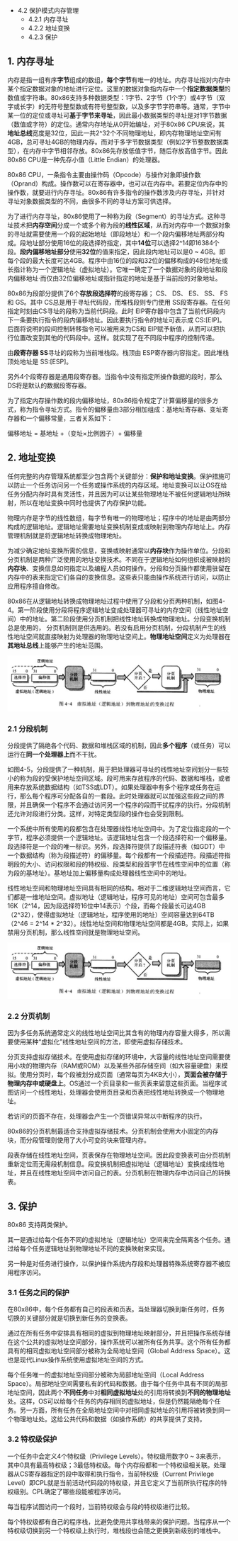 - 4.2 保护模式内存管理 
    - 4.2.1 内存寻址
    - 4.2.2 地址变换
    - 4.2.3 保护
    
## 1. 内存寻址

内存是指一组有序**字节**组成的数组，**每个字节**有唯一的地址。内存寻址指对内存中某个指定数据对象的地址进行定位。这里的数据对象指内存中一个**指定数据类型**的数值或字符串。80x86支持多种数据类型：1字节、2字节（1个字）或4字节（双字或长字）的无符号整型数或有符号整型数，以及多字节字符串等。通常，字节中某一位的定位或寻址可**基于字节来寻址**，因此最小数据类型的寻址是对1字节数据（数值或字符）的定位。通常内存地址从0开始编址，对于80x86 CPU来说，其**地址总线**宽度是32位，因此一共2\^32个不同物理地址，即内存物理地址空间有4GB，总可寻址4GB的物理内存。而对于多字节数据类型（例如2字节整数数据类型），在内存中字节相邻存放。80x86先存放低值字节，随后存放高值字节。因此80x86 CPU是一种先存小值（Little Endian）的处理器。

80x86 CPU，一条指令主要由操作码（Opcode）与操作对象即操作数（Oprand）构成。操作数可以在寄存器中，也可以在内存中。若要定位内存中的操作数，就要进行内存寻址。80x86有许多指令的操作数涉及内存寻址，并针对寻址对象数据类型的不同，由很多不同的寻址方案可供选择。

为了进行内存寻址，80x86使用了一种称为段（Segment）的寻址方式。这种寻址技术把**内存空间**分成一个或多个称为段的**线性区域**，从而对内存中一个数据对象的寻址就需要使用一个段的起始地址（即段地址）和一个段内偏移地址两部分构成。段地址部分使用16位的段选择符指定，其中**14位**可以选择2\^14即16384个段。**段内偏移地址部分**使用**32位**的值来指定，因此段内地址可以是0 ~ 4GB。即每个段的最大长度可达4GB。程序中由16位的段和32位的偏移构成的48位地址或长指计称为一个逻辑地址（虚拟地址）。它唯一确定了一个数据对象的段地址和段内偏移地址·而仅由32位偏移地址或指针指定的地址是基于当前段的对象地址。

80x86为段部分提供了6个**存放段选择符**的段寄存器； CS、 DS、 ES、 SS、 FS和 GS。其中 CS总是用于寻址代码段，而堆栈段则专门使用 SS段寄存器。在任何指定时刻由CS寻址的段称为当前代码段。此时 EIP寄存器中包含了当前代码段内下一条要执行指令的段内偏移地址。因此要执行指令的地址可表示成 CS:[EIP]。后面将说明的段间控制转移指令可以被用来为CS和 EIP赋予新值，从而可以把执行位置改变到其他的代码段中。这样。就实现了在不同段中程序的控制传递。

由**段寄存器 SS**寻址的段称为当前堆栈段。栈顶由 ESP寄存器内容指定。因此堆栈顶处地址是 SS:[ESP]。

另外4个段寄存器是通用段寄存器。当指令中没有指定所操作数据的段时，那么 DS将是默认的数据段寄存器。

为了指定内存操作数的段内偏移地址，80x86指令规定了计算偏移量的很多方式，称为指令寻址方式。指令的偏移量由3部分相加组成：基地址寄存器、变址寄存器和一个偏移常量，三者关系如下：

偏移地址 = 基地址 +（变址×比例因子）+ 偏移量

## 2. 地址变换

任何完整的内存管理系统都至少包含两个关键部分：**保护和地址变换**。保护措施可以防止一个任务访问另一个任务或操作系统的内存区域。地址变换可以让OS在给任务分配内存时具有灵活性，并且因为可以让某些物理地址不被任何逻辑地址所映射，所以在地址变换中同时也提供了内存保护功能。

物理内存是字节的线性数组，每字节有唯一的物理地址；程序中的地址是由两部分构成的逻辑地址。逻辑地址需要地址变换机制变成或映射到物理内存地址上。内存管理机制就是将逻辑地址转换成物理地址。

为减少确定地址变换所需的信息，变换或映射通常以**内存块**作为操作单位。分段和分页机制是两种广泛使用的地址变换技术。不同在于逻辑地址如何组织成被映射的**内存块**、变换信息如何指定以及编程人员如何操作。分段和分页操作都使用驻留在内存中的表来指定它们各自的变换信息。这些表只能由操作系统进行访问，以防止应用程序擅自修改。

80x86在从逻辑地址转换成物理地址过程中使用了分段和分页两种机制，如图4-4。第一阶段使用分段将程序逻辑地址变成处理器可寻址的内存空间（线性地址空间）中的地址。第二阶段使用分页机制把线性地址转换成物理地址。分段变换机制总是使用的， 分页机制则是供选用的。若没有启用分页机制，分段机制产生的线性地址空间就直接映射为处理器的物理地址空间上。**物理地址空间**定义为处理器在**其地址总线**上能够产生的地址范围。

![4-4 虚拟地址（逻辑地址）到物理地址的变换过程](images/11.png)

### 2.1 分段机制

分段提供了隔绝各个代码、数据和堆栈区域的机制，因此**多个程序**（或任务）可以运行在**同一个处理器上**而不干扰。

如图4-5，分段提供了一种机制，用于把处理器可寻址的线性地址空间划分一些较小的称为段的受保护地址空间区域。段可用来存放程序的代码、数据和堆栈，或者用来存放系统数据结构（如TSS或LDT）。如果处理器中有多个程序或任务在运行，那么每个程序可分配各自的一套段。此时处理器就可以加强这些段之间的界限，并且确保一个程序不会通过访问另一个程序的段而干扰程序的执行。分段机制还允许对段进行分类。这样，对特定类型段的操作也会受到限制。

一个系统中所有使用的段都包含在处理器线性地址空间中。为了定位指定段的一个字节，程序必须提供一个逻辑地址。该逻辑地址包含一个段选择符和一个偏移量。段选择符是一个段的唯一标识。另外，段选择符提供了段描述符表（如GDT）中一个数据结构（称为段描述符）的偏移量。每个段都有一个段描述符。段描述符指明段的大小、访问权限和段的特权级、段类型和段首字节在线性空间中的位置（称为段的基地址）。基地址加上偏移量构成处理器线性空间中的地址。

线性地址空间和物理地址空间具有相同的结构。相对于二维逻辑地址空间而言，它们都是一维地址空间。虚拟地址（逻辑地址，程序可见的地址）空间可包含最多16K（2^14，因为段选择符16位中14表示）个段，而每个段最长可达4GB（2^32），使得虚拟地址（逻辑地址，程序使用的地址）空间容量达到64TB（2^46 = 2^14 * 2^32）。线性地址空间和物理地址空间都是4GB。实际上，如果禁用分页机制，那么线性空间就是物理地址空间。

![4-5 逻辑地址、线性地址和物理地址之间的转换](images/11.png)

### 2.2 分页机制

因为多任务系统通常定义的线性地址空间比其含有的物理内存容量大得多，所以需要使用某种“虚拟化”线性地址空间的方法，即使用虚拟存储技术。

分页支持虚拟存储技术。在使用虚拟存储的环境中，大容量的线性地址空间需要使用小块的物理内存（RAM或ROM）以及某些外部存储空间（如大容量硬盘）来模拟。使用分页时，每个段被划分成页面（通常每页为4KB大小），**页面会被存储于物理内存中或硬盘上**。OS通过一个页目录和一些页表来留意这些页面。当程序试图访问一个线性地址，处理器会使用页目录和页表把线性地址转换成一个物理地址。

若访问的页面不存在，处理器会产生一个页错误异常以中断程序的执行。

80x86的分页机制最适合支持虚拟存储技术。分页机制会使用大小固定的内存块，而分段管理则使用了大小可变的块来管理内存。

段表存储在线性地址空间，页表保存在物理地址空间。因此段变换表可由分页机制重新定位而无需段机制信息。段变换机制把虚拟地址（逻辑地址）变换成线性地址，并且在线性地址空间中访问自己的表。分页机制在物理内存中访问自己的转换表。

## 3. 保护

80x86 支持两类保护。

其一是通过给每个任务不同的虚拟地址（逻辑地址）空间来完全隔离各个任务。通过给每个任务逻辑地址到物理地址不同的变换映射来实现。

另一种是对任务进行操作，以保护操作系统内存段和处理器特殊系统寄存器不被应用程序访问。

### 3.1 任务之间的保护

在80x86中，每个任务都有自己的段表和页表。当处理器切换到新任务时，任务切换的关键部分就是切换到新任务的变换表。

通过在所有任务中安排具有相同的虚拟到物理地址映射部分，并且把操作系统存储在这个公共的虚拟地址空间部分，操作系统可以被所有任务共享。这个所有任务都具有的相同虚拟地址空间部分被称为全局地址空间（Global Address Space）。这也是现代Linux操作系统使用虚拟地址空间的方式。

每个任务唯一的虚拟地址空间部分被称为局部地址空间（Local Address Space）。局部地址空间需要私有的代码和数据。由于每个任务中具有不同的局部地址空间，因此两个**不同任务**中对**相同虚拟地址**处的引用将转换到**不同的物理地址**处。这样，OS可以给每个任务的内存相同的虚拟地址，但是仍然能隔绝每个任务。另一方面，所有任务在全局地址空间中对相同虚拟地址的引用将被转换到同一个物理地址处。这给公共代码和数据（如操作系统）的共享提供了支持。

### 3.2 特权级保护

一个任务中会定义4个特权级（Privilege Levels）。特权级用数字0 ~ 3来表示，其中0具有最高特权级；3最低特权级。每个内存段都和一个特权级相关联。处理器从CS寄存器指定的段中取得和执行指令，当前特权级（Current Privilege Level）即CPL就是当前活动代码段的特权级，并且它定义了当前所执行程序的特权级别。CPL确定了哪些段能被程序访问。

每当程序试图访问一个段时，当前特权级会与段的特权级进行比较。

每个特权级都有自己的程序栈，比避免使用共享栈带来的保护问题。当程序从一个特权级切换到另一个特权级上执行时，堆栈段也会随之更换到新级别的堆栈中。